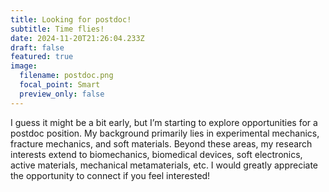 ```yaml
---
title: Looking for postdoc!
subtitle: Time flies!
date: 2024-11-20T21:26:04.233Z
draft: false
featured: true
image:
  filename: postdoc.png
  focal_point: Smart
  preview_only: false
---
```

I guess it might be a bit early, but I’m starting to explore opportunities for a postdoc position. My background primarily lies in experimental mechanics, fracture mechanics, and soft materials. Beyond these areas, my research interests extend to biomechanics, biomedical devices, soft electronics, active materials, mechanical metamaterials, etc. I would greatly appreciate the opportunity to connect if you feel interested!